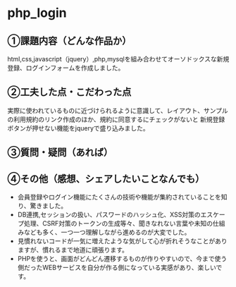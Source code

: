 # php_login

## ①課題内容（どんな作品か）
html,css,javascript（jquery）,php,mysqlを組み合わせてオーソドックスな新規登録、ログインフォームを作成しました。

## ②工夫した点・こだわった点
実際に使われているものに近づけられるように意識して、レイアウト、サンプルの利用規約のリンク作成のほか、規約に同意するにチェックがないと
新規登録ボタンが押せない機能をjqueryで盛り込みました。

## ③質問・疑問（あれば）

## ④その他（感想、シェアしたいことなんでも）
- 会員登録やログイン機能にたくさんの技術や機能が集約されていることを知り、驚きました。
- DB連携,セッションの扱い、パスワードのハッシュ化、XSS対策のエスケープ処理、CSRF対策のトークンの生成等々、聞きなれない言葉や未知の仕組みなども多く、一つ一つ理解しながら進めるのが大変でした。
- 見慣れないコードが一気に増えたような気がして心が折れそうなことがありますが、慣れるまで地道に頑張ります。
- PHPを使うと、画面がどんどん遷移するものが作りやすいので、今まで使う側だったWEBサービスを自分が作る側になっている実感があり、楽しいです。
